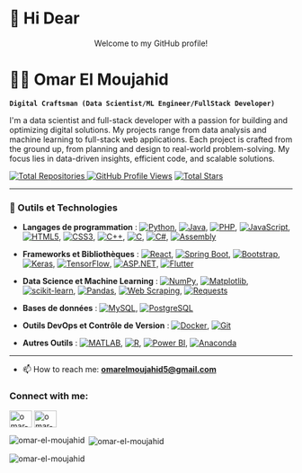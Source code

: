 <p align="center">
  <h1>👋 Hi Dear</h1>
</p>

<p align="center">Welcome to my GitHub profile!</p>

# 🏄‍♂️ Omar El Moujahid

**`Digital Craftsman (Data Scientist/ML Engineer/FullStack Developer)`**

I'm a data scientist and full-stack developer with a passion for building and optimizing digital solutions. My projects range from data analysis and machine learning to full-stack web applications. Each project is crafted from the ground up, from planning and design to real-world problem-solving. My focus lies in data-driven insights, efficient code, and scalable solutions.

<p align="left">
<a href="https://github.com/omar-el-moujahid?tab=repositories">
    <img alt="Total Repositories" title="Repositories" src="https://img.shields.io/badge/dynamic/json?color=2bbc8a&label=Total%20Repositories&query=$.public_repos&url=https://api.github.com/users/omar-el-moujahid&style=for-the-badge"/>
</a>


   <a href="https://github.com/omar-el-moujahid?tab=followers">
      <img alt="GitHub Profile Views" title="GitHub Profile Views" src="https://komarev.com/ghpvc/?username=omar-el-moujahid&style=for-the-badge&color=2bbc8a&label=PROFILE+VIEWS"/></a>
   <a href="https://github.com/omar-el-moujahid?tab=stars">
      <img alt="Total Stars" title="Total Stars on GitHub" src="https://custom-icon-badges.demolab.com/github/stars/omar-el-moujahid?color=ffa500&style=for-the-badge&labelColor=4e4e4e&logo=star"/></a>
</p>

---

### 🧰 Outils et Technologies

- **Langages de programmation** : 
  [![Python](https://img.shields.io/badge/Python-3776AB?logo=python&logoColor=white)](https://www.python.org/), 
  [![Java](https://img.shields.io/badge/Java-007396?logo=java&logoColor=white)](https://www.java.com/), 
  [![PHP](https://img.shields.io/badge/PHP-777BB4?logo=php&logoColor=white)](https://www.php.net/), 
  [![JavaScript](https://img.shields.io/badge/JavaScript-F7DF1E?logo=javascript&logoColor=black)](https://developer.mozilla.org/fr/docs/Web/JavaScript), 
  [![HTML5](https://img.shields.io/badge/HTML5-E34F26?logo=html5&logoColor=white)](https://developer.mozilla.org/fr/docs/Web/HTML), 
  [![CSS3](https://img.shields.io/badge/CSS3-1572B6?logo=css3&logoColor=white)](https://developer.mozilla.org/fr/docs/Web/CSS), 
  [![C++](https://img.shields.io/badge/C++-00599C?logo=cplusplus&logoColor=white)](https://isocpp.org/), 
  [![C](https://img.shields.io/badge/C-A8B9CC?logo=c&logoColor=black)](https://en.wikipedia.org/wiki/C_(programming_language)), 
  [![C#](https://img.shields.io/badge/C%23-239120?logo=c-sharp&logoColor=white)](https://learn.microsoft.com/en-us/dotnet/csharp/), 
  [![Assembly](https://img.shields.io/badge/Assembly-3A33D1?logo=assembly&logoColor=white)](https://en.wikipedia.org/wiki/Assembly_language)

- **Frameworks et Bibliothèques** : 
  [![React](https://img.shields.io/badge/React-61DAFB?logo=react&logoColor=black)](https://reactjs.org/), 
  [![Spring Boot](https://img.shields.io/badge/Spring_Boot-6DB33F?logo=springboot&logoColor=white)](https://spring.io/projects/spring-boot), 
  [![Bootstrap](https://img.shields.io/badge/Bootstrap-7952B3?logo=bootstrap&logoColor=white)](https://getbootstrap.com/), 
  [![Keras](https://img.shields.io/badge/Keras-D00000?logo=keras&logoColor=white)](https://keras.io/), 
  [![TensorFlow](https://img.shields.io/badge/TensorFlow-FF6F00?logo=tensorflow&logoColor=white)](https://www.tensorflow.org/), 
  [![ASP.NET](https://img.shields.io/badge/ASP.NET-5C2D91?logo=dotnet&logoColor=white)](https://dotnet.microsoft.com/apps/aspnet), 
  [![Flutter](https://img.shields.io/badge/Flutter-02569B?logo=flutter&logoColor=white)](https://flutter.dev/)

- **Data Science et Machine Learning** : 
  [![NumPy](https://img.shields.io/badge/NumPy-013243?logo=numpy&logoColor=white)](https://numpy.org/), 
  [![Matplotlib](https://img.shields.io/badge/Matplotlib-3776AB?logo=python&logoColor=white)](https://matplotlib.org/), 
  [![scikit-learn](https://img.shields.io/badge/scikit--learn-F7931E?logo=scikit-learn&logoColor=white)](https://scikit-learn.org/), 
  [![Pandas](https://img.shields.io/badge/Pandas-150458?logo=pandas&logoColor=white)](https://pandas.pydata.org/), 
  [![Web Scraping](https://img.shields.io/badge/Web%20Scraping-3776AB?logo=python&logoColor=white)](https://www.crummy.com/software/BeautifulSoup/), 
  [![Requests](https://img.shields.io/badge/Requests-3776AB?logo=python&logoColor=white)](https://docs.python-requests.org/)

- **Bases de données** : 
  [![MySQL](https://img.shields.io/badge/MySQL-4479A1?logo=mysql&logoColor=white)](https://www.mysql.com/), 
  [![PostgreSQL](https://img.shields.io/badge/PostgreSQL-4169E1?logo=postgresql&logoColor=white)](https://www.postgresql.org/)

- **Outils DevOps et Contrôle de Version** : 
  [![Docker](https://img.shields.io/badge/Docker-2496ED?logo=docker&logoColor=white)](https://www.docker.com/), 
  [![Git](https://img.shields.io/badge/Git-F05032?logo=git&logoColor=white)](https://git-scm.com/)

- **Autres Outils** : 
  [![MATLAB](https://img.shields.io/badge/MATLAB-0076A8?logo=mathworks&logoColor=white)](https://www.mathworks.com/products/matlab.html), 
  [![R](https://img.shields.io/badge/R-276DC3?logo=r&logoColor=white)](https://www.r-project.org/), 
  [![Power BI](https://img.shields.io/badge/Power_BI-F2C811?logo=power-bi&logoColor=black)](https://powerbi.microsoft.com/), 
  [![Anaconda](https://img.shields.io/badge/Anaconda-44A833?logo=anaconda&logoColor=white)](https://www.anaconda.com/)

---


- 📫 How to reach me: **omarelmoujahid5@gmail.com**

### Connect with me:
<p align="left">
<a href="www.linkedin.com/in/omar-el-moujahid-57bbb9268" target="blank"><img align="center" src="https://raw.githubusercontent.com/rahuldkjain/github-profile-readme-generator/master/src/images/icons/Social/linked-in-alt.svg" alt="omar-el-moujahid" height="30" width="40" /></a>
<a href="https://leetcode.com/u/RTeNs0gRov/" target="blank"><img align="center" src="https://raw.githubusercontent.com/rahuldkjain/github-profile-readme-generator/master/src/images/icons/Social/leet-code.svg" alt="omar-el-moujahid" height="30" width="40" /></a>
</p>

<p><img align="left" src="https://github-readme-stats.vercel.app/api/top-langs?username=omar-el-moujahid&show_icons=true&locale=en&layout=compact" alt="omar-el-moujahid" /></p>

<p>&nbsp;<img align="center" src="https://github-readme-stats.vercel.app/api?username=omar-el-moujahid&show_icons=true&locale=en" alt="omar-el-moujahid" /></p>

<p><img align="center" src="https://github-readme-streak-stats.herokuapp.com/?user=omar-el-moujahid&" alt="omar-el-moujahid" /></p>
